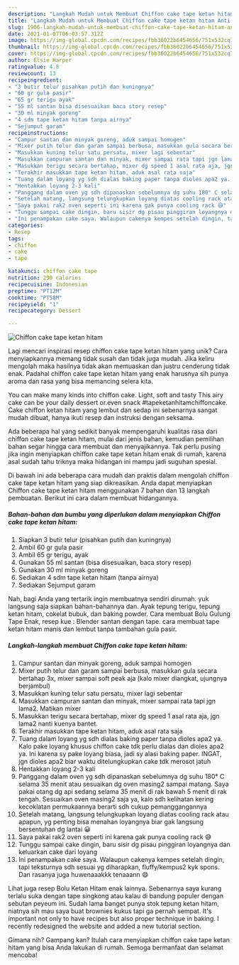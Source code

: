 ```yaml
---
description: "Langkah Mudah untuk Membuat Chiffon cake tape ketan hitam Anti Gagal"
title: "Langkah Mudah untuk Membuat Chiffon cake tape ketan hitam Anti Gagal"
slug: 1906-langkah-mudah-untuk-membuat-chiffon-cake-tape-ketan-hitam-anti-gagal
date: 2021-01-07T06:03:57.312Z
image: https://img-global.cpcdn.com/recipes/fbb36022b6454656/751x532cq70/chiffon-cake-tape-ketan-hitam-foto-resep-utama.jpg
thumbnail: https://img-global.cpcdn.com/recipes/fbb36022b6454656/751x532cq70/chiffon-cake-tape-ketan-hitam-foto-resep-utama.jpg
cover: https://img-global.cpcdn.com/recipes/fbb36022b6454656/751x532cq70/chiffon-cake-tape-ketan-hitam-foto-resep-utama.jpg
author: Elsie Harper
ratingvalue: 4.8
reviewcount: 13
recipeingredient:
- "3 butir telur pisahkan putih dan kuningnya"
- "60 gr gula pasir"
- "65 gr terigu ayak"
- "55 ml santan bisa disesuaikan baca story resep"
- "30 ml minyak goreng"
- "4 sdm tape ketan hitam tanpa airnya"
- "Sejumput garam"
recipeinstructions:
- "Campur santan dan minyak goreng, aduk sampai homogen"
- "Mixer putih telur dan garam sampai berbusa, masukkan gula secara bertahap 3x, mixer sampai soft peak aja (kalo mixer diangkat, ujungnya berjambul)"
- "Masukkan kuning telur satu persatu, mixer lagi sebentar"
- "Masukkan campuran santan dan minyak, mixer sampai rata tapi jgn lama2. Matikan mixer"
- "Masukkan terigu secara bertahap, mixer dg speed 1 asal rata aja, jgn lama2 nanti kuenya bantet."
- "Terakhir masukkan tape ketan hitam, aduk asal rata saja"
- "Tuang dalam loyang yg sdh dialas baking paper tanpa dioles apa2 ya. Kalo pake loyang khusus chiffon cake tdk perlu dialas dan dioles apa2 ya. Ini karena sy pake loyang biasa, jadi sy alasi baking paper. INGAT, jgn dioles apa2 biar waktu ditelungkupkan cake tdk merosot jatuh"
- "Hentakkan loyang 2-3 kali"
- "Panggang dalam oven yg sdh dipanaskan sebelumnya dg suhu 180° C selama 35 menit atau sesuaikan dg oven masing2 sampai matang. Saya pakai otang dg api sedang selama 35 menit di rak bawah 5 menit di rak tengah. Sesuaikan oven masing2 saja ya, kalo sdh kelihatan kering kecoklatan permukaannya berarti sdh cukup pemanggangannya"
- "Setelah matang, langsung telungkupkan loyang diatas cooling rack atau apapun, yg penting bisa menahan loyangnya biar gak langsung bersentuhan dg lantai 😀"
- "Saya pakai rak2 oven seperti ini karena gak punya cooling rack 😅"
- "Tunggu sampai cake dingin, baru sisir dg pisau pinggiran loyangnya dan keluarkan cake dari loyang"
- "Ini penampakan cake saya. Walaupun cakenya kempes setelah dingin, tapi teksturnya sdh sesuai yg diharapkan, fluffy/kempus2 kyk spons. Dan rasanya juga huwenaaakkk tenaaann 😄"
categories:
- Resep
tags:
- chiffon
- cake
- tape

katakunci: chiffon cake tape 
nutrition: 290 calories
recipecuisine: Indonesian
preptime: "PT12M"
cooktime: "PT58M"
recipeyield: "1"
recipecategory: Dessert

---
```



![Chiffon cake tape ketan hitam](https://img-global.cpcdn.com/recipes/fbb36022b6454656/751x532cq70/chiffon-cake-tape-ketan-hitam-foto-resep-utama.jpg)

Lagi mencari inspirasi resep chiffon cake tape ketan hitam yang unik? Cara menyiapkannya memang tidak susah dan tidak juga mudah. Jika keliru mengolah maka hasilnya tidak akan memuaskan dan justru cenderung tidak enak. Padahal chiffon cake tape ketan hitam yang enak harusnya sih punya aroma dan rasa yang bisa memancing selera kita.

You can make many kinds into chiffon cake. Light, soft and tasty This airy cake can be your daily dessert or.even snack #tapeketanhitamchiffoncake. Cake chiffon ketan hitam yang lembut dan sedap ini sebenarnya sangat mudah dibuat, hanya ikuti resep dan instruksi dengan seksama.

Ada beberapa hal yang sedikit banyak mempengaruhi kualitas rasa dari chiffon cake tape ketan hitam, mulai dari jenis bahan, kemudian pemilihan bahan segar hingga cara membuat dan menyajikannya. Tak perlu pusing jika ingin menyiapkan chiffon cake tape ketan hitam enak di rumah, karena asal sudah tahu triknya maka hidangan ini mampu jadi suguhan spesial.


Di bawah ini ada beberapa cara mudah dan praktis dalam mengolah chiffon cake tape ketan hitam yang siap dikreasikan. Anda dapat menyiapkan Chiffon cake tape ketan hitam menggunakan 7 bahan dan 13 langkah pembuatan. Berikut ini cara dalam membuat hidangannya.

<!--inarticleads1-->

##### Bahan-bahan dan bumbu yang diperlukan dalam menyiapkan Chiffon cake tape ketan hitam:

1. Siapkan 3 butir telur (pisahkan putih dan kuningnya)
1. Ambil 60 gr gula pasir
1. Ambil 65 gr terigu, ayak
1. Gunakan 55 ml santan (bisa disesuaikan, baca story resep)
1. Gunakan 30 ml minyak goreng
1. Sediakan 4 sdm tape ketan hitam (tanpa airnya)
1. Sediakan Sejumput garam


Nah, bagi Anda yang tertarik ingin membuatnya sendiri dirumah. yuk langsung saja siapkan bahan-bahannya dan. Ayak tepung terigu, tepung ketan hitam, cokelat bubuk, dan baking powder. Cara membuat Bolu Gulung Tape Enak, resep kue : Blender santan dengan tape. cara membuat tape ketan hitam manis dan lembut tanpa tambahan gula pasir. 

<!--inarticleads2-->

##### Langkah-langkah membuat Chiffon cake tape ketan hitam:

1. Campur santan dan minyak goreng, aduk sampai homogen
1. Mixer putih telur dan garam sampai berbusa, masukkan gula secara bertahap 3x, mixer sampai soft peak aja (kalo mixer diangkat, ujungnya berjambul)
1. Masukkan kuning telur satu persatu, mixer lagi sebentar
1. Masukkan campuran santan dan minyak, mixer sampai rata tapi jgn lama2. Matikan mixer
1. Masukkan terigu secara bertahap, mixer dg speed 1 asal rata aja, jgn lama2 nanti kuenya bantet.
1. Terakhir masukkan tape ketan hitam, aduk asal rata saja
1. Tuang dalam loyang yg sdh dialas baking paper tanpa dioles apa2 ya. Kalo pake loyang khusus chiffon cake tdk perlu dialas dan dioles apa2 ya. Ini karena sy pake loyang biasa, jadi sy alasi baking paper. INGAT, jgn dioles apa2 biar waktu ditelungkupkan cake tdk merosot jatuh
1. Hentakkan loyang 2-3 kali
1. Panggang dalam oven yg sdh dipanaskan sebelumnya dg suhu 180° C selama 35 menit atau sesuaikan dg oven masing2 sampai matang. Saya pakai otang dg api sedang selama 35 menit di rak bawah 5 menit di rak tengah. Sesuaikan oven masing2 saja ya, kalo sdh kelihatan kering kecoklatan permukaannya berarti sdh cukup pemanggangannya
1. Setelah matang, langsung telungkupkan loyang diatas cooling rack atau apapun, yg penting bisa menahan loyangnya biar gak langsung bersentuhan dg lantai 😀
1. Saya pakai rak2 oven seperti ini karena gak punya cooling rack 😅
1. Tunggu sampai cake dingin, baru sisir dg pisau pinggiran loyangnya dan keluarkan cake dari loyang
1. Ini penampakan cake saya. Walaupun cakenya kempes setelah dingin, tapi teksturnya sdh sesuai yg diharapkan, fluffy/kempus2 kyk spons. Dan rasanya juga huwenaaakkk tenaaann 😄


Lihat juga resep Bolu Ketan Hitam enak lainnya. Sebenarnya saya kurang terlalu suka dengan tape singkong atau kalau di bandung populer dengan sebutan peyeum ini. Sudah lama banget punya stok tepung ketan hitam, niatnya sih mau saya buat brownies kukus tapi ga pernah sempat. It&#39;s important not only to have recipes but also proper technique in baking. I recently redesigned the website and added a new tutorial section. 

Gimana nih? Gampang kan? Itulah cara menyiapkan chiffon cake tape ketan hitam yang bisa Anda lakukan di rumah. Semoga bermanfaat dan selamat mencoba!
